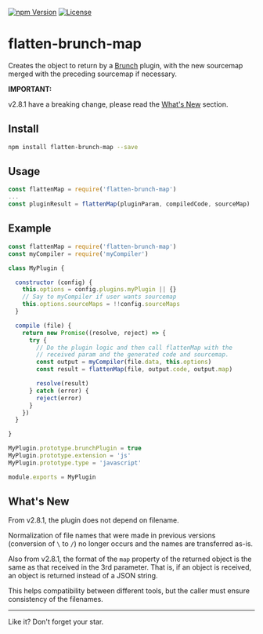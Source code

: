 [![npm Version][npm-image]][npm-url]
[![License][license-image]][license-url]

# flatten-brunch-map

Creates the object to return by a [Brunch](http://brunch.io) plugin, with the new sourcemap merged with the preceding sourcemap if necessary.

**IMPORTANT:**

v2.8.1 have a breaking change, please read the [What's New](#whats-new) section.

## Install

```bash
npm install flatten-brunch-map --save
```

## Usage

```js
const flattenMap = require('flatten-brunch-map')
...
const pluginResult = flattenMap(pluginParam, compiledCode, sourceMap)
```

## Example

```js
const flattenMap = require('flatten-brunch-map')
const myCompiler = require('myCompiler')

class MyPlugin {

  constructor (config) {
    this.options = config.plugins.myPlugin || {}
    // Say to myCompiler if user wants sourcemap
    this.options.sourceMaps = !!config.sourceMaps
  }

  compile (file) {
    return new Promise((resolve, reject) => {
      try {
        // Do the plugin logic and then call flattenMap with the
        // received param and the generated code and sourcemap.
        const output = myCompiler(file.data, this.options)
        const result = flattenMap(file, output.code, output.map)

        resolve(result)
      } catch (error) {
        reject(error)
      }
    })
  }

}

MyPlugin.prototype.brunchPlugin = true
MyPlugin.prototype.extension = 'js'
MyPlugin.prototype.type = 'javascript'

module.exports = MyPlugin
```


## What's New

From v2.8.1, the plugin does not depend on filename.

Normalization of file names that were made in previous versions (conversion of `\` to `/`) no longer occurs and the names are transferred as-is.

Also from v2.8.1, the format of the `map` property of the returned object is the same as that received in the 3rd parameter. That is, if an object is received, an object is returned instead of a JSON string.

This helps compatibility between different tools, but the caller must ensure consistency of the filenames.


---
Like it? Don't forget your star.

[npm-image]:      https://img.shields.io/npm/v/flatten-brunch-map.svg
[npm-url]:        https://www.npmjs.com/package/flatten-brunch-map
[license-image]:  https://img.shields.io/npm/l/express.svg
[license-url]:    https://github.com/aMarCruz/flatten-brunch-map/blob/master/LICENSE

